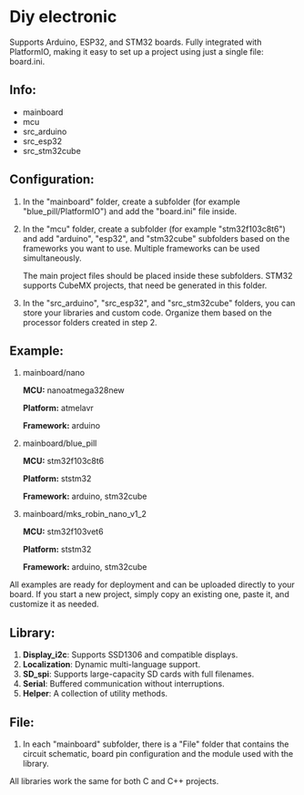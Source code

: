 # Diy electronic

Supports Arduino, ESP32, and STM32 boards.
Fully integrated with PlatformIO, making it easy to set up a project using just a single file: board.ini.

## Info:

-   mainboard
-   mcu
-   src_arduino
-   src_esp32
-   src_stm32cube

## Configuration:

1. In the "mainboard" folder, create a subfolder (for example "blue_pill/PlatformIO") and add the "board.ini" file inside.

2. In the "mcu" folder, create a subfolder (for example "stm32f103c8t6") and add "arduino", "esp32", and "stm32cube" subfolders based on the frameworks you want to use. Multiple frameworks can be used simultaneously.

    The main project files should be placed inside these subfolders.
    STM32 supports CubeMX projects, that need be generated in this folder.

3. In the "src_arduino", "src_esp32", and "src_stm32cube" folders, you can store your libraries and custom code. Organize them based on the processor folders created in step 2.

## Example:

1. mainboard/nano

    **MCU:** nanoatmega328new

    **Platform:** atmelavr

    **Framework:** arduino

2. mainboard/blue_pill

    **MCU:** stm32f103c8t6

    **Platform:** ststm32

    **Framework:** arduino, stm32cube

3. mainboard/mks_robin_nano_v1_2

    **MCU:** stm32f103vet6

    **Platform:** ststm32

    **Framework:** arduino, stm32cube

All examples are ready for deployment and can be uploaded directly to your board.
If you start a new project, simply copy an existing one, paste it, and customize it as needed.

## Library:

1. **Display_i2c**: Supports SSD1306 and compatible displays.
2. **Localization**: Dynamic multi-language support.
3. **SD_spi**: Supports large-capacity SD cards with full filenames.
4. **Serial**: Buffered communication without interruptions.
5. **Helper**: A collection of utility methods.

## File:

1. In each "mainboard" subfolder, there is a "File" folder that contains the circuit schematic, board pin configuration and the module used with the library.

All libraries work the same for both C and C++ projects.

